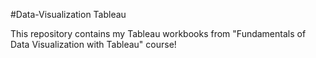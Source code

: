 #Data-Visualization Tableau

This repository contains my Tableau workbooks from "Fundamentals of Data Visualization with Tableau" course!
